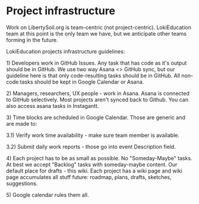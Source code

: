 # Project infrastructure

Work on LibertySoil.org is team-centric \(not project-centric\). LokiEducation team at this point is the only team we have, but we anticipate other teams forming in the future.

LokiEducation projects infrastructure guidelines:

1\) Developers work in GitHub Issues. Any task that has code as it's output should be in GitHub. We use two way Asana &lt;&gt; GitHub sync, but our guideline here is that only code-resulting tasks should be in GitHub. All non-code tasks should be kept in Google Calendar or Asana.

2\) Managers, researchers, UX people - work in Asana. Asana is connected to GitHub selectively. Most projects aren't synced back to Github. You can also access asana tasks in Instagantt.

3\) Time blocks are scheduled in Google Calendar. Those are generic and are made to:

3.1\) Verify work time availability - make sure team member is available.

3.2\) Submit daily work reports - those go into event Description field.

4\) Each project has to be as small as possible. No "Someday-Maybe" tasks. At best we accept "Backlog" tasks with someday-maybe content. Our default place for drafts - this wiki. Each project has a wiki page and wiki page accumulates all stuff future: roadmap, plans, drafts, sketches, suggestions.

5\) Google calendar rules them all.


